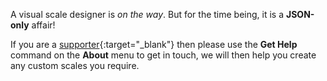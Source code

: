 A visual scale designer is _on the way_. But for the time being, it is a __JSON-only__ affair!

If you are a [supporter](/support){:target="_blank"} then please use the __Get Help__ command on the __About__ menu to get in touch, we will then help you create any custom scales you require.